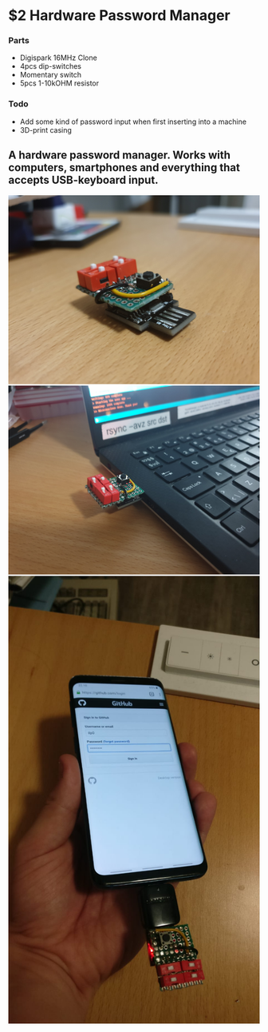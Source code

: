 # $2 Hardware Password Manager

### Parts
* Digispark 16MHz Clone
* 4pcs dip-switches
* Momentary switch
* 5pcs 1-10kOHM resistor

### Todo
* Add some kind of password input when first inserting into a machine
* 3D-print casing

## A hardware password manager. Works with computers, smartphones and everything that accepts USB-keyboard input.
![hwpw1](https://raw.githubusercontent.com/ilp0/hw-password-manager/master/doc/hwpw1.jpg)
![hwpw0](https://raw.githubusercontent.com/ilp0/hw-password-manager/master/doc/hwpw0.jpg)
![hwpw2](https://raw.githubusercontent.com/ilp0/hw-password-manager/master/doc/hwpw2.jpeg)


